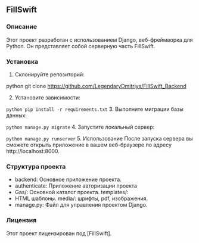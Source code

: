 ## FillSwift

### Описание
Этот проект разработан с использованием Django, веб-фреймворка для Python. Он представляет собой cерверную часть FillSwift.

### Установка

1. Склонируйте репозиторий: 
 
python git clone https://github.com/LegendaryDmitriys/FillSwift_Backend


2. Установите зависимости:

```python pip install -r requirements.txt```
3. Выполните миграции базы данных:

```python manage.py migrate```
4. Запустите локальный сервер:

```python manage.py runserver``` 
5. Использование После запуска сервера вы сможете открыть приложение в вашем веб-браузере по адресу http://localhost:8000.

### Структура проекта

* backend: Основное приложение проекта. 
* authenticate: Приложение авторизации проекта
* Gas/: Основной каталог проекта. templates/: 
* HTML шаблоны. media/: шрифты, pdf, изображения. 
* manage.py: Файл для управления проектом Django.

### Лицензия 
Этот проект лицензирован под [FillSwift].
